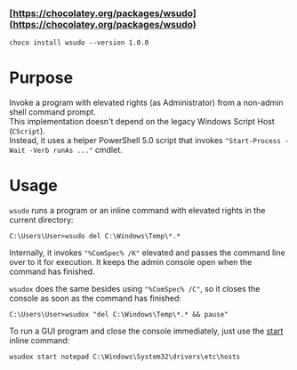 ### [https://chocolatey.org/packages/wsudo](https://chocolatey.org/packages/wsudo)

    choco install wsudo --version 1.0.0

# Purpose

Invoke a program with elevated rights (as Administrator) from a non-admin shell command prompt.<br>
This implementation doesn't depend on the legacy Windows Script Host (`CScript`).<br>
Instead, it uses a helper PowerShell 5.0 script that invokes `"Start-Process -Wait -Verb runAs ..."` cmdlet.

# Usage

`wsudo` runs a program or an inline command with elevated rights in the current directory:

    C:\Users\User>wsudo del C:\Windows\Temp\*.* 

Internally, it invokes `"%ComSpec% /K"` elevated and passes the command line over to it for execution. It keeps the admin console open when the command has finished.

`wsudox` does the same besides using `"%ComSpec% /C"`, so it closes the console as soon as the command has finished:

    C:\Users\User>wsudox "del C:\Windows\Temp\*.* && pause"

To run a GUI program and close the console immediately, just use the [start](https://docs.microsoft.com/en-us/windows-server/administration/windows-commands/start) inline command:

    wsudox start notepad C:\Windows\System32\drivers\etc\hosts 
